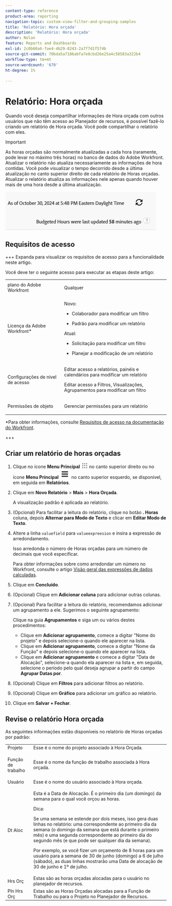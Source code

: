 ```yaml
---
content-type: reference
product-area: reporting
navigation-topic: custom-view-filter-and-grouping-samples
title: 'Relatório: Hora orçada'
description: 'Relatório: Hora orçada'
author: Nolan
feature: Reports and Dashboards
exl-id: 2c0b60a6-fae4-4b29-8243-2a7f7d1f574b
source-git-commit: 70bda5a7186abfa7e8cbd26e25a4c58583a322b4
workflow-type: tm+mt
source-wordcount: '670'
ht-degree: 1%

---
```


# Relatório: Hora orçada

<!--Audited: 10/2024-->

<!--
<p data-mc-conditions="QuicksilverOrClassic.Draft mode">(NOTE: From&nbsp;Alina: This is my article, but since it's about building a report, it is in the Reporting section. Please don't remove it -it's linked to Resource Management and it is super important.) </p>
-->

Quando você deseja compartilhar informações de Hora orçada com outros usuários que não têm acesso ao Planejador de recursos, é possível fazê-lo criando um relatório de Hora orçada. Você pode compartilhar o relatório com eles.

>[!IMPORTANT]
>
>As horas orçadas são normalmente atualizadas a cada hora (raramente, pode levar no máximo três horas) no banco de dados do Adobe Workfront. Atualizar o relatório não atualiza necessariamente as informações de hora contidas. Você pode visualizar o tempo decorrido desde a última atualização no canto superior direito de cada relatório de Horas orçadas. Atualizar o relatório atualiza as informações nele apenas quando houver mais de uma hora desde a última atualização.
>
>![Aviso de sincronização de tempo do relatório de horas orçado](assets/budgeted-hour-report-time-sync-warning-350x74.png)

## Requisitos de acesso

+++ Expanda para visualizar os requisitos de acesso para a funcionalidade neste artigo.

Você deve ter o seguinte acesso para executar as etapas deste artigo:

<table style="table-layout:auto"> 
 <col> 
 <col> 
 <tbody> 
  <tr> 
   <td role="rowheader">plano do Adobe Workfront</td> 
   <td> <p>Qualquer</p> </td> 
  </tr> 
  <tr> 
   <td role="rowheader">Licença da Adobe Workfront*</td> 
   <td> 
    <p>Novo:</p>
   <ul><li><p>Colaborador para modificar um filtro </p></li>
   <li><p>Padrão para modificar um relatório</p></li> </ul>

<p>Atual:</p>
   <ul><li><p>Solicitação para modificar um filtro </p></li>
   <li><p>Planejar a modificação de um relatório</p></li> </ul></td> 
  </tr> 
  <tr> 
   <td role="rowheader">Configurações de nível de acesso</td> 
   <td> <p>Editar acesso a relatórios, painéis e calendários para modificar um relatório</p> <p>Editar acesso a Filtros, Visualizações, Agrupamentos para modificar um filtro</p> </td> 
  </tr> 
  <tr> 
   <td role="rowheader">Permissões de objeto</td> 
   <td> <p>Gerenciar permissões para um relatório</p>  </td> 
  </tr> 
 </tbody> 
</table>

*Para obter informações, consulte [Requisitos de acesso na documentação do Workfront](/help/quicksilver/administration-and-setup/add-users/access-levels-and-object-permissions/access-level-requirements-in-documentation.md).

+++

## Criar um relatório de horas orçadas

1. Clique no ícone **Menu Principal** ![Ícone do Menu Principal](assets/main-menu-icon.png) no canto superior direito ou no ícone **Menu Principal** ![Linhas do Menu Principal](assets/lines-main-menu.png) no canto superior esquerdo, se disponível, em seguida em **Relatórios**.

1. Clique em **Novo Relatório** > **Mais** > **Hora Orçada**.

   A visualização padrão é aplicada ao relatório.

1. (Opcional) Para facilitar a leitura do relatório, clique no botão **. Horas** coluna, depois **Alternar para Modo de Texto** e clicar em **Editar Modo de Texto**.
1. Altere a linha `valuefield` para `valueexpreesion` e insira a expressão de arredondamento.

   Isso arredonda o número de Horas orçadas para um número de decimais que você especificar.

   Para obter informações sobre como arredondar um número no Workfront, consulte o artigo [Visão geral das expressões de dados calculadas](../../../reports-and-dashboards/reports/calc-cstm-data-reports/calculated-data-expressions.md).

1. Clique em **Concluído**.
1. (Opcional) Clique em **Adicionar coluna** para adicionar outras colunas.
1. (Opcional) Para facilitar a leitura do relatório, recomendamos adicionar um agrupamento a ele. Sugerimos o seguinte agrupamento:

   Clique na guia **Agrupamentos** e siga um ou vários destes procedimentos:

   * Clique em **Adicionar agrupamento**, comece a digitar &quot;Nome do projeto&quot; e depois selecione-o quando ele aparecer na lista.
   * Clique em **Adicionar agrupamento**, comece a digitar &quot;Nome da Função&quot; e depois selecione-o quando ele aparecer na lista.
   * Clique em **Adicionar agrupamento** e comece a digitar &quot;Data de Alocação&quot;, selecione-a quando ela aparecer na lista e, em seguida, selecione o período pelo qual deseja agrupar a partir do campo **Agrupar Datas por**.

1. (Opcional) Clique em **Filtros** para adicionar filtros ao relatório.
1. (Opcional) Clique em **Gráfico** para adicionar um gráfico ao relatório.
1. Clique em **Salvar + Fechar**.

## Revise o relatório Hora orçada

As seguintes informações estão disponíveis no relatório de Horas orçadas por padrão:

<table style="table-layout:auto"> 
 <col> 
 <col> 
 <tbody> 
  <tr> 
   <td role="rowheader">Projeto </td> 
   <td>Esse é o nome do projeto associado à Hora Orçada.</td> 
  </tr> 
  <tr> 
   <td role="rowheader"> <p>Função de trabalho</p> </td> 
   <td>Esse é o nome da função de trabalho associada à Hora orçada. </td> 
  </tr> 
  <tr> 
   <td role="rowheader">Usuário</td> 
   <td>Esse é o nome do usuário associado à Hora orçada.</td> 
  </tr> 
  <tr> 
   <td role="rowheader">Dt Aloc</td> 
   <td> <p>Esta é a Data de Alocação. É o primeiro dia (um domingo) da semana para o qual você orçou as horas.</p> <p>Dica:  <p>Se uma semana se estende por dois meses, isso gera duas linhas no relatório: uma correspondente ao primeiro dia da semana (o domingo da semana que está durante o primeiro mês) e uma segunda correspondente ao primeiro dia do segundo mês (e que pode ser qualquer dia da semana).</p> <p>Por exemplo, se você fizer um orçamento de 8 horas para um usuário para a semana de 30 de junho (domingo) a 6 de julho (sábado), as duas linhas mostrarão uma Data de alocação de 30 de junho e 1º de julho.</p> </p> </td> 
  </tr> 
  <tr> 
   <td role="rowheader">Hrs Orç</td> 
   <td>Estas são as horas orçadas alocadas para o usuário no planejador de recursos.</td> 
  </tr> 
  <tr> 
   <td role="rowheader">Pln Hrs Orç</td> 
   <td>Estas são as Horas Orçadas alocadas para a Função de Trabalho ou para o Projeto no Planejador de Recursos.</td> 
  </tr> 
 </tbody> 
</table>
